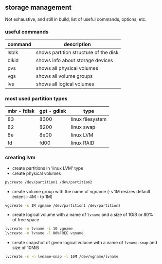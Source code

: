## storage management
Not exhaustive, and still in build, list of useful commands, options, etc.


### useful commands

| **command** | **description** |
|-------------|-----------------|
| lsblk | shows partition structure of the disk |
| blkid | shows info about storage devices |
| pvs | shows all physical volumes |
| vgs | shows all volume groups |
| lvs | shows all logical volumes |



### most used partition types

| **mbr - fdisk** | **gpt - gdisk** | **type** |
|-----------|-----------|----------|
| 83 | 8300 | linux filesystem |
| 82 | 8200 | linux swap |
| 8e | 8e00 | linux LVM |
| fd | fd00 | linux RAID |


### creating lvm

- create partitions in 'linux LVM' type
- create physical volumes
```sh
pvcreate /dev/partition1 /dev/partition2
```
- create volume group with the name of vgname (-s 1M resizes default extent - 4M - to 1M) 
```sh
vgcreate -s 1M vgname /dev/partition1 /dev/partition2
```
- create logical volume with a name of `lvname` and a size of 1GiB or 80% of free space
```sh
lvcreate -n lvname -L 1G vgname
lvcreate -n lvname -l 80%FREE vgname
```
- create snapshot of given logical volume with a name of `lvname-snap` and size of 10MiB
```sh
lvcreate -s -n lvname-snap -l 10M /dev/vgname/lvname
```


